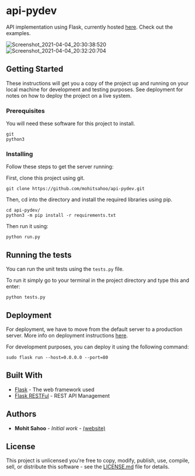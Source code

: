 # api-pydev

API implementation using Flask, currently hosted [here](http://18.222.189.94/books). Check out the examples.

![Screenshot_2021-04-04_20:30:38:520](https://user-images.githubusercontent.com/10359228/113512988-f2672600-9584-11eb-9b80-f5af81812f7f.png)
![Screenshot_2021-04-04_20:32:20:704](https://user-images.githubusercontent.com/10359228/113512992-f72bda00-9584-11eb-9323-d6399982e794.png)

## Getting Started

These instructions will get you a copy of the project up and running on your local machine for development and testing purposes. See deployment for notes on how to deploy the project on a live system.

### Prerequisites

You will need these software for this project to install.

```
git
python3
```

### Installing

Follow these steps to get the server running:

First, clone this project using git.
```
git clone https://github.com/mohitsahoo/api-pydev.git
```

Then, cd into the directory and install the required libraries using pip.
```
cd api-pydev/
python3 -m pip install -r requirements.txt
```

Then run it using:
```
python run.py
```

## Running the tests

You can run the unit tests using the `tests.py` file.

To run it simply go to your terminal in the project directory and type this and enter:

```
python tests.py
```

## Deployment

For deployment, we have to move from the default server to a production server. More info on deployment instructions [here](https://flask.palletsprojects.com/en/1.1.x/tutorial/deploy/).

For development purposes, you can deploy it using the following command:
```
sudo flask run --host=0.0.0.0 --port=80
```

## Built With

* [Flask](https://flask.palletsprojects.com/en/1.1.x/) - The web framework used
* [Flask RESTFul](https://flask-restful.readthedocs.io/en/latest/) - REST API Management

## Authors

* **Mohit Sahoo** - *Initial work* - [(website)](https://mohitsahoo.com/)


## License

This project is unlicensed you're free to copy, modify, publish, use, compile, sell, or
distribute this software - see the [LICENSE.md](LICENSE.md) file for details.
